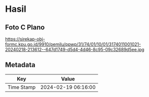 # Hasil

## Foto C Plano

https://sirekap-obj-formc.kpu.go.id/9910/pemilu/ppwp/31/74/01/10/01/3174011001021-20240218-213612--647d1749-d5d4-4d46-8c95-09c32689d5ee.jpg


## Metadata

| Key        | Value               |
| ---------- | ------------------- |
| Time Stamp | 2024-02-19 06:16:00 |




